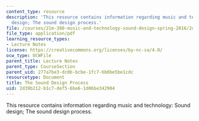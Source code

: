 ```yaml
---
content_type: resource
description: 'This resource contains information regarding music and technology: Sound
  design; The sound design process.'
file: /courses/21m-380-music-and-technology-sound-design-spring-2016/2d39b212b1c7def56be61d06be342904_MIT21M_380S16_Lec02.pdf
file_type: application/pdf
learning_resource_types:
- Lecture Notes
license: https://creativecommons.org/licenses/by-nc-sa/4.0/
ocw_type: OCWFile
parent_title: Lecture Notes
parent_type: CourseSection
parent_uid: 277a7be3-dc0b-bcbe-1fc7-6b0be5be1cdc
resourcetype: Document
title: The Sound Design Process
uid: 2d39b212-b1c7-def5-6be6-1d06be342904
---
```

This resource contains information regarding music and technology: Sound design; The sound design process.